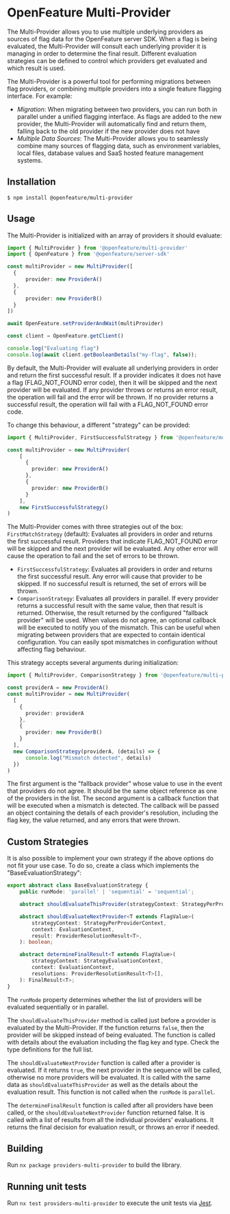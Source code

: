 # OpenFeature Multi-Provider

The Multi-Provider allows you to use multiple underlying providers as sources of flag data for the OpenFeature server SDK.
When a flag is being evaluated, the Multi-Provider will consult each underlying provider it is managing in order to determine
the final result. Different evaluation strategies can be defined to control which providers get evaluated and which result is used.

The Multi-Provider is a powerful tool for performing migrations between flag providers, or combining multiple providers into a single
feature flagging interface. For example:
- *Migration*: When migrating between two providers, you can run both in parallel under a unified flagging interface. As flags are added to the
new provider, the Multi-Provider will automatically find and return them, falling back to the old provider if the new provider does not have
- *Multiple Data Sources*: The Multi-Provider allows you to seamlessly combine many sources of flagging data, such as environment variables, 
local files, database values and SaaS hosted feature management systems.

## Installation

```
$ npm install @openfeature/multi-provider
```

## Usage
The Multi-Provider is initialized with an array of providers it should evaluate:

```typescript
import { MultiProvider } from '@openfeature/multi-provider'
import { OpenFeature } from '@openfeature/server-sdk'

const multiProvider = new MultiProvider([
  {
      provider: new ProviderA()
  },
  {
      provider: new ProviderB()
  }
])

await OpenFeature.setProviderAndWait(multiProvider)

const client = OpenFeature.getClient()

console.log("Evaluating flag")
console.log(await client.getBooleanDetails("my-flag", false));
```

By default, the Multi-Provider will evaluate all underlying providers in order and return the first successful result. If a provider indicates
it does not have a flag (FLAG_NOT_FOUND error code), then it will be skipped and the next provider will be evaluated. If any provider throws
or returns an error result, the operation will fail and the error will be thrown. If no provider returns a successful result, the operation
will fail with a FLAG_NOT_FOUND error code.

To change this behaviour, a different "strategy" can be provided:

```typescript
import { MultiProvider, FirstSuccessfulStrategy } from '@openfeature/multi-provider'

const multiProvider = new MultiProvider(
    [
      {
        provider: new ProviderA()
      },
      {
        provider: new ProviderB()
      }
    ], 
    new FirstSuccessfulStrategy()
)
```
The Multi-Provider comes with three strategies out of the box:
`FirstMatchStrategy` (default): Evaluates all providers in order and returns the first successful result. Providers that indicate FLAG_NOT_FOUND error will be skipped and the next provider will be evaluated. Any other error will cause the operation to fail and the set of errors to be thrown. 
- `FirstSuccessfulStrategy`: Evaluates all providers in order and returns the first successful result. Any error will cause that provider to be skipped.
If no successful result is returned, the set of errors will be thrown.
- `ComparisonStrategy`: Evaluates all providers in parallel. If every provider returns a successful result with the same value, then that result is returned.
Otherwise, the result returned by the configured "fallback provider" will be used. When values do not agree, an optional callback will be executed to notify
you of the mismatch. This can be useful when migrating between providers that are expected to contain identical configuration. You can easily spot mismatches
in configuration without affecting flag behaviour.

This strategy accepts several arguments during initialization:

```typescript
import { MultiProvider, ComparisonStrategy } from '@openfeature/multi-provider'

const providerA = new ProviderA()
const multiProvider = new MultiProvider(
  [
    {
      provider: providerA
    },
    {
      provider: new ProviderB()
    }
  ],
  new ComparisonStrategy(providerA, (details) => {
      console.log("Mismatch detected", details)
  })
)
```
The first argument is the "fallback provider" whose value to use in the event that providers do not agree. It should be the same object reference as one of the providers in the list. The second argument is a callback function that will be executed when a mismatch is detected. The callback will be passed an object containing the details of each provider's resolution, including the flag key, the value returned, and any errors that were thrown.

## Custom Strategies
It is also possible to implement your own strategy if the above options do not fit your use case. To do so, create a class which implements the "BaseEvaluationStrategy":
```typescript
export abstract class BaseEvaluationStrategy {
    public runMode: 'parallel' | 'sequential' = 'sequential';

    abstract shouldEvaluateThisProvider(strategyContext: StrategyPerProviderContext, evalContext: EvaluationContext): boolean;

    abstract shouldEvaluateNextProvider<T extends FlagValue>(
        strategyContext: StrategyPerProviderContext,
        context: EvaluationContext,
        result: ProviderResolutionResult<T>,
    ): boolean;

    abstract determineFinalResult<T extends FlagValue>(
        strategyContext: StrategyEvaluationContext,
        context: EvaluationContext,
        resolutions: ProviderResolutionResult<T>[],
    ): FinalResult<T>;
}
```
The `runMode` property determines whether the list of providers will be evaluated sequentially or in parallel.

The `shouldEvaluateThisProvider` method is called just before a provider is evaluated by the Multi-Provider. If the function returns `false`, then
the provider will be skipped instead of being evaluated. The function is called with details about the evaluation including the flag key and type.
Check the type definitions for the full list.

The `shouldEvaluateNextProvider` function is called after a provider is evaluated. If it returns `true`, the next provider in the sequence will be called,
otherwise no more providers will be evaluated. It is called with the same data as `shouldEvaluateThisProvider` as well as the details about the evaluation result. This function is not called when the `runMode` is `parallel`.

The `determineFinalResult` function is called after all providers have been called, or the `shouldEvaluateNextProvider` function returned false. It is called
with a list of results from all the individual providers' evaluations. It returns the final decision for evaluation result, or throws an error if needed.

## Building

Run `nx package providers-multi-provider` to build the library.

## Running unit tests

Run `nx test providers-multi-provider` to execute the unit tests via [Jest](https://jestjs.io).
